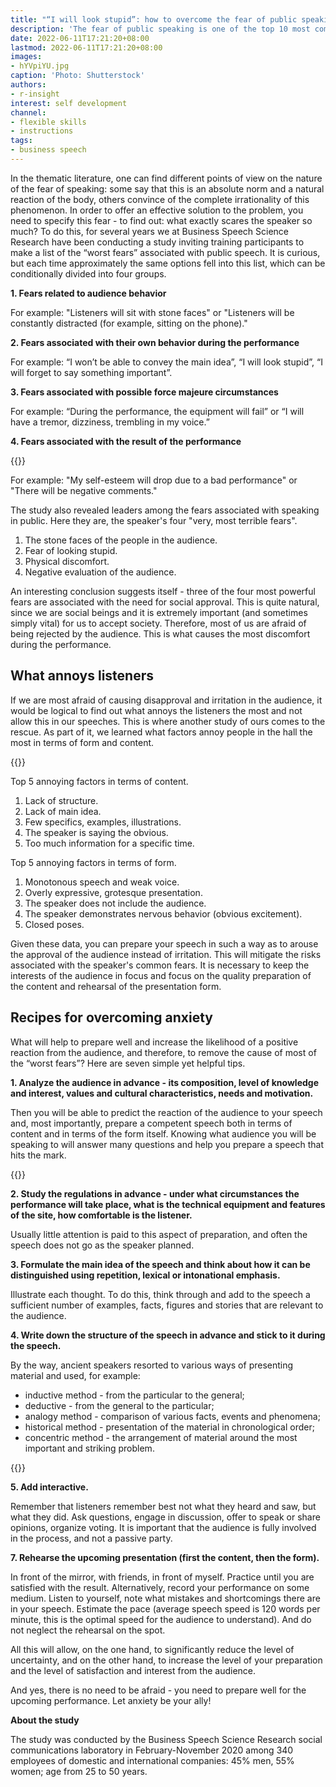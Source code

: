 ```yaml
---
title: "“I will look stupid”: how to overcome the fear of public speaking"
description: 'The fear of public speaking is one of the top 10 most common phobias in the world. It is understandable: you are alone against a huge audience. To overcome fear, you need to understand the causes of its occurrence.'
date: 2022-06-11T17:21:20+08:00
lastmod: 2022-06-11T17:21:20+08:00
images:
- hYVpiYU.jpg
caption: 'Photo: Shutterstock'
authors:
- r-insight
interest: self development
channel: 
- flexible skills
- instructions
tags: 
- business speech
---
```


In the thematic literature, one can find different points of view on the nature of the fear of speaking: some say that this is an absolute norm and a natural reaction of the body, others convince of the complete irrationality of this phenomenon. In order to offer an effective solution to the problem, you need to specify this fear - to find out: what exactly scares the speaker so much? To do this, for several years we at Business Speech Science Research have been conducting a study inviting training participants to make a list of the “worst fears” associated with public speech. It is curious, but each time approximately the same options fell into this list, which can be conditionally divided into four groups.

**1\. Fears related to audience behavior**

For example: "Listeners will sit with stone faces" or "Listeners will be constantly distracted (for example, sitting on the phone)."

**2\. Fears associated with their own behavior during the performance**

For example: “I won’t be able to convey the main idea”, “I will look stupid”, “I will forget to say something important”.

**3\. Fears associated with possible force majeure circumstances**

For example: “During the performance, the equipment will fail” or “I will have a tremor, dizziness, trembling in my voice.”

**4\. Fears associated with the result of the performance**

{{<ads>}}

For example: "My self-esteem will drop due to a bad performance" or "There will be negative comments."

The study also revealed leaders among the fears associated with speaking in public. Here they are, the speaker's four "very, most terrible fears".

1.  The stone faces of the people in the audience.
2.  Fear of looking stupid.
3.  Physical discomfort.
4.  Negative evaluation of the audience.

An interesting conclusion suggests itself - three of the four most powerful fears are associated with the need for social approval. This is quite natural, since we are social beings and it is extremely important (and sometimes simply vital) for us to accept society. Therefore, most of us are afraid of being rejected by the audience. This is what causes the most discomfort during the performance.

What annoys listeners
---------------------

If we are most afraid of causing disapproval and irritation in the audience, it would be logical to find out what annoys the listeners the most and not allow this in our speeches. This is where another study of ours comes to the rescue. As part of it, we learned what factors annoy people in the hall the most in terms of form and content.  
  
{{<ads>}}

Top 5 annoying factors in terms of content.

1.  Lack of structure.
2.  Lack of main idea.
3.  Few specifics, examples, illustrations.
4.  The speaker is saying the obvious.
5.  Too much information for a specific time.

Top 5 annoying factors in terms of form.

1.  Monotonous speech and weak voice.
2.  Overly expressive, grotesque presentation.
3.  The speaker does not include the audience.
4.  The speaker demonstrates nervous behavior (obvious excitement).
5.  Closed poses.

Given these data, you can prepare your speech in such a way as to arouse the approval of the audience instead of irritation. This will mitigate the risks associated with the speaker's common fears. It is necessary to keep the interests of the audience in focus and focus on the quality preparation of the content and rehearsal of the presentation form.

Recipes for overcoming anxiety
------------------------------

What will help to prepare well and increase the likelihood of a positive reaction from the audience, and therefore, to remove the cause of most of the “worst fears”? Here are seven simple yet helpful tips.

**1\. Analyze the audience in advance - its composition, level of knowledge and interest, values ​​and cultural characteristics, needs and motivation.**

Then you will be able to predict the reaction of the audience to your speech and, most importantly, prepare a competent speech both in terms of content and in terms of the form itself. Knowing what audience you will be speaking to will answer many questions and help you prepare a speech that hits the mark.

{{<ads>}}

**2\. Study the regulations in advance - under what circumstances the performance will take place, what is the technical equipment and features of the site, how comfortable is the listener.**

Usually little attention is paid to this aspect of preparation, and often the speech does not go as the speaker planned.

**3\. Formulate the main idea of ​​the speech and think about how it can be distinguished using repetition, lexical or intonational emphasis.**

Illustrate each thought. To do this, think through and add to the speech a sufficient number of examples, facts, figures and stories that are relevant to the audience.

**4\. Write down the structure of the speech in advance and stick to it during the speech.**

By the way, ancient speakers resorted to various ways of presenting material and used, for example:

*   inductive method - from the particular to the general;
*   deductive - from the general to the particular;
*   analogy method - comparison of various facts, events and phenomena;
*   historical method - presentation of the material in chronological order;
*   concentric method - the arrangement of material around the most important and striking problem.

{{<ads>}}

**5\. Add interactive.**

Remember that listeners remember best not what they heard and saw, but what they did. Ask questions, engage in discussion, offer to speak or share opinions, organize voting. It is important that the audience is fully involved in the process, and not a passive party.

**7\. Rehearse the upcoming presentation (first the content, then the form).**

In front of the mirror, with friends, in front of myself. Practice until you are satisfied with the result. Alternatively, record your performance on some medium. Listen to yourself, note what mistakes and shortcomings there are in your speech. Estimate the pace (average speech speed is 120 words per minute, this is the optimal speed for the audience to understand). And do not neglect the rehearsal on the spot.

All this will allow, on the one hand, to significantly reduce the level of uncertainty, and on the other hand, to increase the level of your preparation and the level of satisfaction and interest from the audience.

And yes, there is no need to be afraid - you need to prepare well for the upcoming performance. Let anxiety be your ally!

**About the study**

The study was conducted by the Business Speech Science Research social communications laboratory in February-November 2020 among 340 employees of domestic and international companies: 45% men, 55% women; age from 25 to 50 years.
